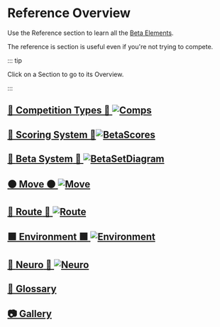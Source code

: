 # Reference Overview

Use the Reference section to learn all the [Beta Elements](/reference/Beta/WhatBetaSystem#beta-elements). 

The reference is section is useful even if you're not trying to compete.

::: tip 

Click on a Section to go to its Overview.

:::


## [🔷 Competition Types 🔷 ![Comps](/Comps.png)](/reference/BetaComp/Overview)

## [🔷 Scoring System 🔷![BetaScores](/BetaScore/BetaScores.png)](/reference/Score/Overview)

## [🔷 <beta>Beta System</beta> 🔷 ![BetaSetDiagram](/BetaSetDiagram.png)](/reference/Beta/BetaOverview)

## [🟠 <move>Move</move> 🟠 ![<move>Move</move>](/Move.png)](/reference/Move/MoveOverview)

## [🔺 <route>Route</route> 🔺 ![ <route>Route</route> ](/Route.png)](/reference/Route/RouteOverview)

## [🟩 <envi>Environment</envi> 🟩 ![<envi>Environment</envi>](/Environment.png)](/reference/Environment/EnvironmentOverview)

## [💜 <neuro>Neuro</neuro> 💜 ![Neuro](/Neuro.png)](/reference/Neuro/NeuroOverview)

## [📖 Glossary](/reference/Glossary)

## [📷 Gallery](/reference/Gallery/Overview)